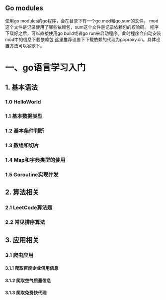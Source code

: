 ## Go modules
使用go modules的go程序，会在目录下有一个go.mod和go.sum的文件。
mod这个文件是记录使用了哪些依赖包，sum这个文件是记录依赖包的校验码。
程序下载好之后，可以直接使用go build或者go run来启动程序。此时程序会自动安装mod中的信息下载依赖包
这里推荐设置下下载依赖的代理为goproxy.cn。具体设置方法可以谷歌下。
# 一、go语言学习入门
## 1. 基本语法
### 1.0 HelloWorld
### 1.1 基本数据类型 
### 1.2 基本条件判断
### 1.3 数组和切片
### 1.4 Map和字典类型的使用
### 1.5 Goroutine实现并发
## 2. 算法相关
### 2.1 LeetCode算法题
### 2.2 常见排序算法
## 3. 应用相关
### 3.1 爬虫应用
#### 3.1.1 爬取百度企业信用信息
#### 3.1.2 爬取空气质量信息
#### 3.1.3 爬取免费快代理